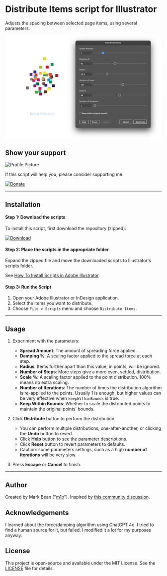 # Distribute Items script for Illustrator

Adjusts the spacing between selected page items, using several parameters.

![Demo of Distribute Items script](../docs/distribute-items-1.gif)

## Show your support

![Profile Picture](https://avatars.githubusercontent.com/u/29587184)

If this script will help you, please consider supporting me:

[![Donate](https://img.shields.io/badge/Donate-PayPal-blue.svg?style=for-the-badge)](https://www.paypal.com/donate?hosted_button_id=SBQHVWHSSTA9Q)

---

## Installation

#### Step 1: Download the scripts

To install this script, first download the repository (zipped):

[![Download](https://img.shields.io/badge/download-latest-blue.svg?style=for-the-badge)](https://github.com/mark1bean/scripts-for-adobe-illustrator/archive/refs/heads/main.zip)

#### Step 2: Place the scripts in the appropriate folder

Expand the zipped file and move the downloaded scripts to Illustrator's scripts folder.

See [How To Install Scripts in Adobe Illustrator](https://creativepro.com/how-to-install-scripts-in-adobe-illustrator).

#### Step 3: Run the Script

1. Open your Adobe Illustrator or InDesign application.
1. Select the items you want to distribute.
1. Choose `File > Scripts` menu and choose `Distribute Items`.

---

## Usage

1. Experiment with the parameters:
   - **Spread Amount**: The amount of spreading force applied.
   - **Damping %**: A scaling factor applied to the spread force at each step.
   - **Radius**: Items further apart than this value, in points, will be ignored.
   - **Number of Steps**: More steps give a more even, settled, distribution.
   - **Scale %**: A scaling factor applied to the point distribution. 100% means no extra scaling.
   - **Number of Iterations**: The number of times the distribution algorithm is re-applied to the points. Usually 1 is enough, but higher values can be very effective when `keepWithinBounds` is true.
   - **Keep Within Bounds**: Whether to scale the distributed points to maintain the original points\' bounds.

1. Click **Distribute** button to perform the distribution.
   - You can perform multiple distributions, one-after-another, or clicking the **Undo** button to revert.
   - Click **Help** button to see the parameter descriptions.
   - Click **Reset** button to revert parameters to defaults.
   - Caution: some parameters settings, such as a high **number of iterations** will be very slow.

1. Press **Escape** or **Cancel** to finish.

---

## Author

Created by Mark Bean ("[m1b](https://community.adobe.com/t5/user/viewprofilepage/user-id/13791991)"). Inspired by [this community discussion](https://community.adobe.com/t5/illustrator-discussions/overlapping-objects/m-p/14967266).

## Acknowledgements

I learned about the force/damping algorithm using ChatGPT 4o. I tried to find a human source for it, but failed. I modified it a lot for my purposes anyway.

## License

This project is open-source and available under the MIT License. See the [LICENSE](../LICENSE) file for details.